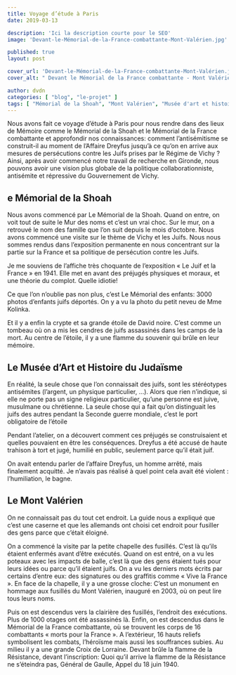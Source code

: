 ```yaml
---
title: Voyage d’étude à Paris
date: 2019-03-13

description: 'Ici la description courte pour le SEO'
image: 'Devant-le-Mémorial-de-la-France-combattante-Mont-Valérien.jpg'

published: true
layout: post

cover_url: 'Devant-le-Mémorial-de-la-France-combattante-Mont-Valérien.jpg'
cover_alt: " Devant le Mémorial de la France combattante - Mont Valérien "

author: dvdn
categories: [ "blog", "le-projet" ]
tags: [ "Mémorial de la Shoah", "Mont Valérien", "Musée d'art et histoire du judaïsme" ]
---
```



Nous avons fait ce voyage d’étude à Paris pour nous rendre dans des lieux de Mémoire comme le Mémorial de la Shoah et le Mémorial de la France combattante et approfondir nos connaissances: comment l’antisémitisme se construit-il au moment de l’Affaire Dreyfus jusqu’à ce qu’on en arrive aux mesures de persécutions contre les Juifs prises par le Régime de Vichy ? Ainsi, après avoir commencé notre travail de recherche en Gironde, nous pouvons avoir une vision plus globale de la politique collaborationniste, antisémite et répressive du Gouvernement de Vichy.

## e Mémorial de la Shoah

Nous avons commencé par Le Mémorial de la Shoah. Quand on entre, on voit tout de suite le Mur des noms et c’est un vrai choc. Sur le mur, on a retrouvé le nom des famille que l’on suit depuis le mois d’octobre. Nous avons commencé une visite sur le thème de Vichy et les Juifs. Nous nous sommes rendus dans l’exposition permanente en nous concentrant sur la partie sur la France et sa politique de persécution contre les Juifs.

Je me souviens de l’affiche très choquante de l’exposition « Le Juif et la France » en 1941. Elle met en avant des préjugés physiques et moraux, et une théorie du complot. Quelle idiotie!

Ce que l’on n’oublie pas non plus, c’est Le Mémorial des enfants: 3000 photos d’enfants juifs déportés. On y a vu la photo du petit neveu de Mme Kolinka.

Et il y a enfin la crypte et sa grande étoile de David noire. C’est comme un tombeau où on a mis les cendres de juifs assassinés dans les camps de la mort. Au centre de l’étoile, il y a une flamme du souvenir qui brûle en leur mémoire.

## Le Musée d’Art et Histoire du Judaïsme

En réalité, la seule chose que l’on connaissait des juifs, sont les stéréotypes antisémites (l’argent, un physique particulier, …). Alors que rien n’indique, si elle ne porte pas un signe religieux particulier, qu’une personne est juive, musulmane ou chrétienne. La seule chose qui a fait qu’on distinguait les juifs des autres pendant la Seconde guerre mondiale, c’est le port obligatoire de l’étoile

Pendant l’atelier, on a découvert comment ces préjugés se construisaient et quelles pouvaient en être les conséquences. Dreyfus a été accusé de haute trahison à tort et jugé, humilié en public, seulement parce qu’il était juif.

On avait entendu parler de l’affaire Dreyfus, un homme arrêté, mais finalement acquitté. Je n’avais pas réalisé à quel point cela avait été violent : l’humiliation, le bagne.

## Le Mont Valérien

On ne connaissait pas du tout cet endroit. La guide nous a expliqué que c’est une caserne et que les allemands ont choisi cet endroit pour fusiller des gens parce que c’était éloigné.

On a commencé la visite par la petite chapelle des fusillés. C’est là qu’ils étaient enfermés avant d’être exécutés. Quand on est entré, on a vu les poteaux avec les impacts de balle, c’est là que des gens étaient tués pour leurs idées ou parce qu’il étaient juifs. On a vu les derniers mots écrits par certains d’entre eux: des signatures ou des graffitis comme « Vive la France ».
En face de la chapelle, il y a une grosse cloche: C’est un monument en hommage aux fusillés du Mont Valérien, inauguré en 2003, où on peut lire tous leurs noms.

Puis on est descendus vers la clairière des fusillés, l’endroit des exécutions. Plus de 1000 otages ont été assassinés là.
Enfin, on est descendus dans le Mémorial de la France combattante, où se trouvent les corps de  16 combattants « morts pour la France ».
A l’extérieur, 16 hauts reliefs symbolisent les combats, l’héroïsme mais aussi les souffrances subies. Au milieu il y a une grande Croix de Lorraine. Devant brûle la flamme de la Résistance, devant l’inscription: Quoi qu’il arrive la flamme de la Résistance ne s’éteindra pas, Général de Gaulle, Appel du 18 juin 1940.